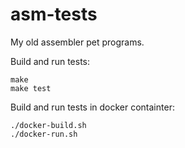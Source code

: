 # asm-tests

My old assembler pet programs.

Build and run tests:
```
make
make test
```

Build and run tests in docker containter:
```
./docker-build.sh
./docker-run.sh
```
